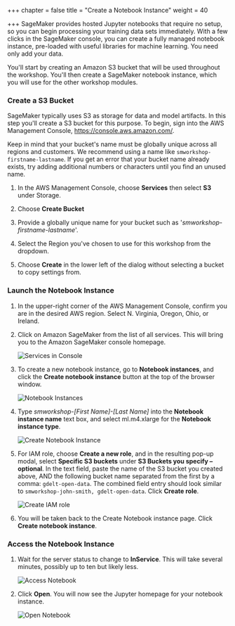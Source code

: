 +++
chapter = false
title = "Create a Notebook Instance"
weight = 40

+++
SageMaker provides hosted Jupyter notebooks that require no setup, so you can begin processing your training data sets immediately. With a few clicks in the SageMaker console, you can create a fully managed notebook instance, pre-loaded with useful libraries for machine learning. You need only add your data.

You'll start by creating an Amazon S3 bucket that will be used throughout the workshop.  You'll then create a SageMaker notebook instance, which you will use for the other workshop modules.

### Create a S3 Bucket

SageMaker typically uses S3 as storage for data and model artifacts.  In this step you'll create a S3 bucket for this purpose. To begin, sign into the AWS Management Console, https://console.aws.amazon.com/.

Keep in mind that your bucket's name must be globally unique across all regions and customers. We recommend using a name like `smworkshop-firstname-lastname`. If you get an error that your bucket name already exists, try adding additional numbers or characters until you find an unused name.

1. In the AWS Management Console, choose **Services** then select **S3** under Storage.

1. Choose **Create Bucket**

1. Provide a globally unique name for your bucket such as '*smworkshop-firstname-lastname*'.

1. Select the Region you've chosen to use for this workshop from the dropdown.

1. Choose **Create** in the lower left of the dialog without selecting a bucket to copy settings from.

### Launch the Notebook Instance

1. In the upper-right corner of the AWS Management Console, confirm you are in the desired AWS region. Select N. Virginia, Oregon, Ohio, or Ireland.

2. Click on Amazon SageMaker from the list of all services.  This will bring you to the Amazon SageMaker console homepage.

    ![Services in Console](/images/sm-console-services.png)

3. To create a new notebook instance, go to **Notebook instances**, and click the **Create notebook instance** button at the top of the browser window.

    ![Notebook Instances](/images/sm-notebook-instances.png)

4. Type *smworkshop-[First Name]-[Last Name]* into the **Notebook instance name** text box, and select ml.m4.xlarge for the **Notebook instance type**.

    ![Create Notebook Instance](/images/sm-notebook-settings.png)

5. For IAM role, choose **Create a new role**, and in the resulting pop-up modal, select **Specific S3 buckets** under **S3 Buckets you specify – optional**. In the text field, paste the name of the S3 bucket you created above, AND the following bucket name separated from the first by a comma:  `gdelt-open-data`.  The combined field entry should look similar to ```smworkshop-john-smith, gdelt-open-data```. Click **Create role**.

    ![Create IAM role](/images/sm-role-popup.png)

6. You will be taken back to the Create Notebook instance page.  Click **Create notebook instance**.

### Access the Notebook Instance

1. Wait for the server status to change to **InService**. This will take several minutes, possibly up to ten but likely less.

    ![Access Notebook](/images/sm-open-notebook.png)

2. Click **Open**. You will now see the Jupyter homepage for your notebook instance.

    ![Open Notebook](/images/sm-jupyter-homepage.png)